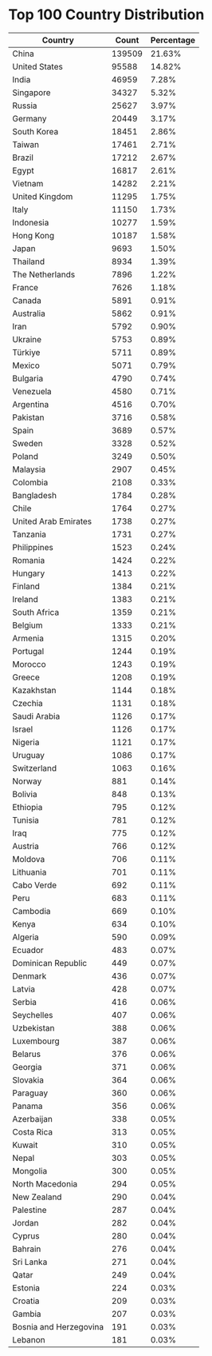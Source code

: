 # Top 100 Country Distribution
| Country | Count | Percentage |
|----|----|----|
| China | 139509 | 21.63% |
| United States | 95588 | 14.82% |
| India | 46959 | 7.28% |
| Singapore | 34327 | 5.32% |
| Russia | 25627 | 3.97% |
| Germany | 20449 | 3.17% |
| South Korea | 18451 | 2.86% |
| Taiwan | 17461 | 2.71% |
| Brazil | 17212 | 2.67% |
| Egypt | 16817 | 2.61% |
| Vietnam | 14282 | 2.21% |
| United Kingdom | 11295 | 1.75% |
| Italy | 11150 | 1.73% |
| Indonesia | 10277 | 1.59% |
| Hong Kong | 10187 | 1.58% |
| Japan | 9693 | 1.50% |
| Thailand | 8934 | 1.39% |
| The Netherlands | 7896 | 1.22% |
| France | 7626 | 1.18% |
| Canada | 5891 | 0.91% |
| Australia | 5862 | 0.91% |
| Iran | 5792 | 0.90% |
| Ukraine | 5753 | 0.89% |
| Türkiye | 5711 | 0.89% |
| Mexico | 5071 | 0.79% |
| Bulgaria | 4790 | 0.74% |
| Venezuela | 4580 | 0.71% |
| Argentina | 4516 | 0.70% |
| Pakistan | 3716 | 0.58% |
| Spain | 3689 | 0.57% |
| Sweden | 3328 | 0.52% |
| Poland | 3249 | 0.50% |
| Malaysia | 2907 | 0.45% |
| Colombia | 2108 | 0.33% |
| Bangladesh | 1784 | 0.28% |
| Chile | 1764 | 0.27% |
| United Arab Emirates | 1738 | 0.27% |
| Tanzania | 1731 | 0.27% |
| Philippines | 1523 | 0.24% |
| Romania | 1424 | 0.22% |
| Hungary | 1413 | 0.22% |
| Finland | 1384 | 0.21% |
| Ireland | 1383 | 0.21% |
| South Africa | 1359 | 0.21% |
| Belgium | 1333 | 0.21% |
| Armenia | 1315 | 0.20% |
| Portugal | 1244 | 0.19% |
| Morocco | 1243 | 0.19% |
| Greece | 1208 | 0.19% |
| Kazakhstan | 1144 | 0.18% |
| Czechia | 1131 | 0.18% |
| Saudi Arabia | 1126 | 0.17% |
| Israel | 1126 | 0.17% |
| Nigeria | 1121 | 0.17% |
| Uruguay | 1086 | 0.17% |
| Switzerland | 1063 | 0.16% |
| Norway | 881 | 0.14% |
| Bolivia | 848 | 0.13% |
| Ethiopia | 795 | 0.12% |
| Tunisia | 781 | 0.12% |
| Iraq | 775 | 0.12% |
| Austria | 766 | 0.12% |
| Moldova | 706 | 0.11% |
| Lithuania | 701 | 0.11% |
| Cabo Verde | 692 | 0.11% |
| Peru | 683 | 0.11% |
| Cambodia | 669 | 0.10% |
| Kenya | 634 | 0.10% |
| Algeria | 590 | 0.09% |
| Ecuador | 483 | 0.07% |
| Dominican Republic | 449 | 0.07% |
| Denmark | 436 | 0.07% |
| Latvia | 428 | 0.07% |
| Serbia | 416 | 0.06% |
| Seychelles | 407 | 0.06% |
| Uzbekistan | 388 | 0.06% |
| Luxembourg | 387 | 0.06% |
| Belarus | 376 | 0.06% |
| Georgia | 371 | 0.06% |
| Slovakia | 364 | 0.06% |
| Paraguay | 360 | 0.06% |
| Panama | 356 | 0.06% |
| Azerbaijan | 338 | 0.05% |
| Costa Rica | 313 | 0.05% |
| Kuwait | 310 | 0.05% |
| Nepal | 303 | 0.05% |
| Mongolia | 300 | 0.05% |
| North Macedonia | 294 | 0.05% |
| New Zealand | 290 | 0.04% |
| Palestine | 287 | 0.04% |
| Jordan | 282 | 0.04% |
| Cyprus | 280 | 0.04% |
| Bahrain | 276 | 0.04% |
| Sri Lanka | 271 | 0.04% |
| Qatar | 249 | 0.04% |
| Estonia | 224 | 0.03% |
| Croatia | 209 | 0.03% |
| Gambia | 207 | 0.03% |
| Bosnia and Herzegovina | 191 | 0.03% |
| Lebanon | 181 | 0.03% |

